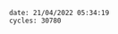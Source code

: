 

                date: 21/04/2022 05:34:19
                cycles: 30780

                         